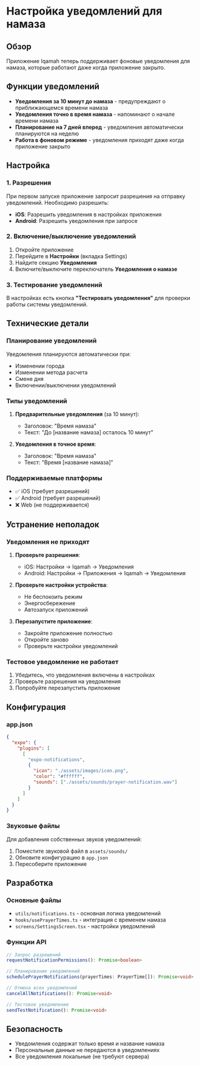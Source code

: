 # Настройка уведомлений для намаза

## Обзор

Приложение Iqamah теперь поддерживает фоновые уведомления для намаза, которые работают даже когда приложение закрыто.

## Функции уведомлений

- **Уведомления за 10 минут до намаза** - предупреждают о приближающемся времени намаза
- **Уведомления точно в время намаза** - напоминают о начале времени намаза
- **Планирование на 7 дней вперед** - уведомления автоматически планируются на неделю
- **Работа в фоновом режиме** - уведомления приходят даже когда приложение закрыто

## Настройка

### 1. Разрешения

При первом запуске приложение запросит разрешения на отправку уведомлений. Необходимо разрешить:

- **iOS**: Разрешить уведомления в настройках приложения
- **Android**: Разрешить уведомления при запросе

### 2. Включение/выключение уведомлений

1. Откройте приложение
2. Перейдите в **Настройки** (вкладка Settings)
3. Найдите секцию **Уведомления**
4. Включите/выключите переключатель **Уведомления о намазе**

### 3. Тестирование уведомлений

В настройках есть кнопка **"Тестировать уведомления"** для проверки работы системы уведомлений.

## Технические детали

### Планирование уведомлений

Уведомления планируются автоматически при:
- Изменении города
- Изменении метода расчета
- Смене дня
- Включении/выключении уведомлений

### Типы уведомлений

1. **Предварительные уведомления** (за 10 минут):
   - Заголовок: "Время намаза"
   - Текст: "До [название намаза] осталось 10 минут"

2. **Уведомления в точное время**:
   - Заголовок: "Время намаза"
   - Текст: "Время [название намаза]"

### Поддерживаемые платформы

- ✅ iOS (требует разрешений)
- ✅ Android (требует разрешений)
- ❌ Web (не поддерживается)

## Устранение неполадок

### Уведомления не приходят

1. **Проверьте разрешения**:
   - iOS: Настройки → Iqamah → Уведомления
   - Android: Настройки → Приложения → Iqamah → Уведомления

2. **Проверьте настройки устройства**:
   - Не беспокоить режим
   - Энергосбережение
   - Автозапуск приложений

3. **Перезапустите приложение**:
   - Закройте приложение полностью
   - Откройте заново
   - Проверьте настройки уведомлений

### Тестовое уведомление не работает

1. Убедитесь, что уведомления включены в настройках
2. Проверьте разрешения на уведомления
3. Попробуйте перезапустить приложение

## Конфигурация

### app.json

```json
{
  "expo": {
    "plugins": [
      [
        "expo-notifications",
        {
          "icon": "./assets/images/icon.png",
          "color": "#ffffff",
          "sounds": ["./assets/sounds/prayer-notification.wav"]
        }
      ]
    ]
  }
}
```

### Звуковые файлы

Для добавления собственных звуков уведомлений:
1. Поместите звуковой файл в `assets/sounds/`
2. Обновите конфигурацию в `app.json`
3. Пересоберите приложение

## Разработка

### Основные файлы

- `utils/notifications.ts` - основная логика уведомлений
- `hooks/usePrayerTimes.ts` - интеграция с временем намаза
- `screens/SettingsScreen.tsx` - настройки уведомлений

### Функции API

```typescript
// Запрос разрешений
requestNotificationPermissions(): Promise<boolean>

// Планирование уведомлений
schedulePrayerNotifications(prayerTimes: PrayerTime[]): Promise<void>

// Отмена всех уведомлений
cancelAllNotifications(): Promise<void>

// Тестовое уведомление
sendTestNotification(): Promise<void>
```

## Безопасность

- Уведомления содержат только время и название намаза
- Персональные данные не передаются в уведомлениях
- Все уведомления локальные (не требуют сервера) 